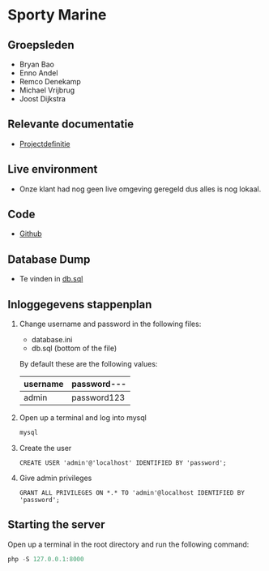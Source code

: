 # Sporty Marine

## Groepsleden

- Bryan Bao
- Enno Andel
- Remco Denekamp
- Michael Vrijbrug
- Joost Dijkstra

## Relevante documentatie

- [Projectdefinitie](https://docs.google.com/document/d/1dld1MEQZXLTkF2HZgFMW62Ycbzer9MT_L3y4cgfvelI/edit?usp=sharing)

## Live environment

- Onze klant had nog geen live omgeving geregeld dus alles is nog lokaal.

## Code

- [Github](https://github.com/C2-Solutions/sporty-marine)

## Database Dump

- Te vinden in [db.sql]([db_sql](https://github.com/C2-Solutions/sporty-marine/blob/master/db.sql))

## Inloggegevens stappenplan

1) Change username and password in the following files:

   - database.ini
   - db.sql (bottom of the file)

   By default these are the following values:

   | username | password--- |
   | -------- | ----------- |
   | admin    | password123 |

2) Open up a terminal and log into mysql

   ```powershell
   mysql
   ```

3) Create the user

   ```mysql
   CREATE USER 'admin'@'localhost' IDENTIFIED BY 'password';
   ```

4) Give admin privileges

   ```mysql
   GRANT ALL PRIVILEGES ON *.* TO 'admin'@localhost IDENTIFIED BY 'password';
   ```

## Starting the server

Open up a terminal in the root directory and run the following command:

```powershell
php -S 127.0.0.1:8000
```
